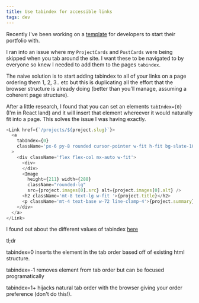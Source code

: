 ```yaml
---
title: Use tabindex for accessible links
tags: dev
---
```


Recently I've been working on a [template](https://github.com/eggheadio/portfolio-template-and-challenge) for developers to start their portfolio with. 

I ran into an issue where my `ProjectCards` and `PostCards` were being skipped when you tab around the site. I want these to be navigated to by everyone so knew I needed to add them to the pages `tabindex`.

The naive solution is to start adding tabindex to all of your links on a page ordering them 1, 2, 3.. etc but this is duplicating all the effort that the browser structure is already doing (better than you'll manage, assuming a coherent page structure).

After a little research, I found that you can set an elements `tabIndex={0}` (I'm in React land) and it will insert that element whereever it would naturally fit into a page. This solves the issue I was having exactly.

```js
<Link href={`/projects/${project.slug}`}>
  <a 
    tabIndex={0} 
    className='px-6 py-8 rounded cursor-pointer w-fit h-fit bg-slate-100 hover:ring-2 ring-secondary focus:outline-none focus:ring-2 focus:ring-offset-2 focus:ring-secondary'
  >
    <div className='flex flex-col mx-auto w-fit'>
      <div>
      </div>
      <Image
        height={211} width={288}
        className="rounded-lg"
        src={project.images[0].src} alt={project.images[0].alt} />
      <h2 className='mt-8 text-lg w-fit '>{project.title}</h2>
      <p className='mt-4 text-base w-72 line-clamp-4'>{project.summary}</p>
    </div>
  </a>
</Link>
```


I found out about the different values of tabindex [here](https://www.tpgi.com/using-the-tabindex-attribute/)

tl;dr

tabindex=0 inserts the element in the tab order based off of existing html structure.

tabindex=-1 removes element from tab order but can be focused programatically

tabindex=1+ hijacks natural tab order with the browser giving your order preference (don't do this!).
